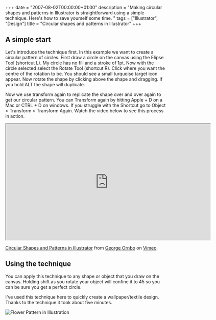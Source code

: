+++
date = "2007-08-02T00:00:00+01:00"
description = "Making circular shapes and patterns in Illustrator is straightforward using a simple technique. Here's how to save yourself some time. "
tags = ["Illustrator", "Design"]
title = "Circular shapes and patterns in Illustrator"
+++

## A simple start

Let's introduce the technique first. In this example we want to create a
circular pattern of circles. First draw a circle on the canvas using the Elipse
Tool (shortcut L). My circle has no fill and a stroke of 1pt. Now with the
circle selected select the Rotate Tool (shortcut R). Click where you want the
centre of the rotation to be. You should see a small turquoise target icon
appear. Now rotate the shape by clicking above the shape and dragging. If you
hold ALT the shape will duplicate.

Now we use transform again to replicate the shape over and over again to get our
circular pattern. You can Transform again by hitting Apple + D on a Mac or
CTRL + D on windows. If you struggle with the Shortcut go to Object >
Transform > Transform Again. Watch the video below to see this process in
action.

<iframe src="https://player.vimeo.com/video/32934009?title=0&amp;byline=0&amp;portrait=0" width="640" height="364" allowFullScreen></iframe>

<a href="https://vimeo.com/32934009">Circular Shapes and Patterns in
Illustrator</a> from <a href="https://vimeo.com/shapeshed">George Ornbo</a> on
<a href="https://vimeo.com">Vimeo</a>.

## Using the technique

You can apply this technique to any shape or object that you draw on the canvas.
Holding shift as you rotate your object will confine it to 45 so you can be sure
you get a perfect circle.

I've used this technique here to quickly create a wallpaper/textile design.
Thanks to the technique it took about five minutes.

![Flower Pattern in Illustration][1]

[1]: /images/articles/circle_pattern.png

